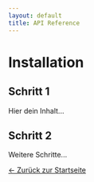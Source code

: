 ```yaml
---
layout: default
title: API Reference
---
```


# Installation

## Schritt 1
Hier dein Inhalt...

## Schritt 2
Weitere Schritte...

[← Zurück zur Startseite](index.html)